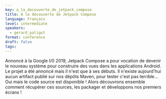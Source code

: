 ```yaml
---
key: a_la_decouverte_de_jetpack_compose
title: A la découverte de Jetpack Compose
language: Français
level: intermediate
speakers:
  - gerard_paligot
format: conference
draft: false
tags:
---
```

Annoncé à la Google I/0 2019, Jetpack Compose a pour vocation de devenir le nouveau système pour construire des vues dans les applications Android.
Le projet a été annoncé mais il n'est que à ses débuts. Il n'existe aujourd'hui aucun artifact publié sur nos dépôts Maven, pour tester c'est pas terrible...
Oui mais le code source est disponible ! Alors découvrons ensemble comment récupérer ces sources, les packager et développons nos premiers écrans !
